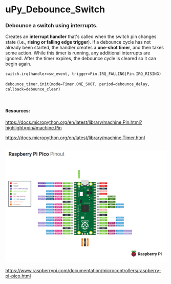 # uPy_Debounce_Switch

### Debounce a switch using interrupts.


Creates an __interrupt handler__ that's called when the switch pin changes state (i.e., __rising or falling edge trigger__). If a debounce cycle has not already been started, the handler creates a __one-shot  timer__, and then takes some action. While this timer is running, any additional interrupts are ignored. After the timer expires, the debounce cycle is cleared so it can begin again.

```
switch.irq(handler=sw_event, trigger=Pin.IRQ_FALLING|Pin.IRQ_RISING)

debounce_timer.init(mode=Timer.ONE_SHOT, period=debounce_delay, callback=debounce_clear)
 ```
 
<br>

#### Resources:

https://docs.micropython.org/en/latest/library/machine.Pin.html?highlight=pin#machine.Pin

https://docs.micropython.org/en/latest/library/machine.Timer.html


<br>

<img src = "./images for README/Raspberry Pi Pico pinout better.png" width = "800"/>

<br>

https://www.raspberrypi.com/documentation/microcontrollers/raspberry-pi-pico.html
